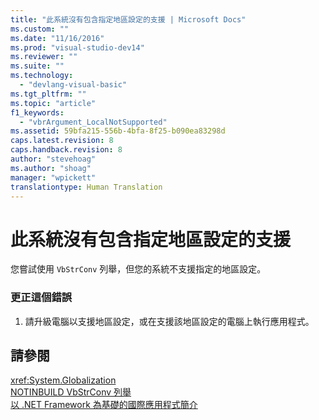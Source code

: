 ```yaml
---
title: "此系統沒有包含指定地區設定的支援 | Microsoft Docs"
ms.custom: ""
ms.date: "11/16/2016"
ms.prod: "visual-studio-dev14"
ms.reviewer: ""
ms.suite: ""
ms.technology: 
  - "devlang-visual-basic"
ms.tgt_pltfrm: ""
ms.topic: "article"
f1_keywords: 
  - "vbrArgument_LocalNotSupported"
ms.assetid: 59bfa215-556b-4bfa-8f25-b090ea83298d
caps.latest.revision: 8
caps.handback.revision: 8
author: "stevehoag"
ms.author: "shoag"
manager: "wpickett"
translationtype: Human Translation
---
```

# 此系統沒有包含指定地區設定的支援
您嘗試使用 `VbStrConv` 列舉，但您的系統不支援指定的地區設定。  
  
### 更正這個錯誤  
  
1.  請升級電腦以支援地區設定，或在支援該地區設定的電腦上執行應用程式。  
  
## 請參閱  
 <xref:System.Globalization>   
 [NOTINBUILD VbStrConv 列舉](http://msdn.microsoft.com/zh-tw/59f83dd9-6361-47df-a836-02ba9d4cb936)   
 [以 .NET Framework 為基礎的國際應用程式簡介](/visual-studio/ide/introduction-to-international-applications-based-on-the-dotnet-framework)